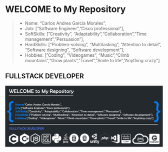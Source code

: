 ﻿# WELCOME to My Repository

> - Name: “Carlos Andres García Morales”,
> - Job: [“Software Engineer”,”Cisco professional”],
> - SoftSkills: [”Creativity”, “Adaptability”,“Collaboration”,”Time management”,”Persuasion”],
> - HardSkills: [”Problem-solving”, “Multitasking”, “Attention to detail”, “Software designing”, “Software development”],
> - Hobbies: [”Coding”, “Videogames”, “Music”,“Climb mountains”,“Grow plants”,”Travel”,”Smile to life”,”Anything crazy”]

## FULLSTACK DEVELOPER


![](Top.png)


<!--
**agzsoftsi/agzsoftsi** is a ✨ _special_ ✨ repository because its `README.md` (this file) appears on your GitHub profile.

Here are some ideas to get you started:

- 🔭 I’m currently working on ...
- 🌱 I’m currently learning ...
- 👯 I’m looking to collaborate on ...
- 🤔 I’m looking for help with ...
- 💬 Ask me about ...
- 📫 How to reach me: ...
- 😄 Pronouns: ...
- ⚡ Fun fact: ...
-->
